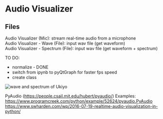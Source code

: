 # Audio Visualizer

## Files <br />
Audio Visualizer (Mic): stream real-time audio from a microphone <br/>
Audio Visualizer - Wave (File): input wav file (get waveform) <br/>
Audio Visualizer - Spectrum (File): input wav file (get waveform + spectrum)

TO DO: <br/>
- normalize - DONE <br/>
- switch from ipynb to pyQtGraph for faster fps speed <br/>
- create class <br/>




![wave and spectrum of Ukiyo](https://user-images.githubusercontent.com/22163404/50425730-226ddd80-0842-11e9-970f-28bf74fb6f91.PNG)






PyAudio (https://people.csail.mit.edu/hubert/pyaudio/) Examples:<br/>
https://www.programcreek.com/python/example/52624/pyaudio.PyAudio<br/>
https://www.swharden.com/wp/2016-07-19-realtime-audio-visualization-in-python/
